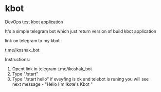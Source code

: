 # kbot

DevOps test kbot application

It's a simple telegram bot which just return version of build kbot application

link on telegram to my kbot

t.me/ikoshak_bot

Instructions:

1. Opent link in telegram t.me/ikoshak_bot
2. Type "/start"
3. Type "/start hello" if eveyfing is ok and telebot is runing you will see next message - "Hello I'm Ikote's Kbot <Version of builded applicatin>"